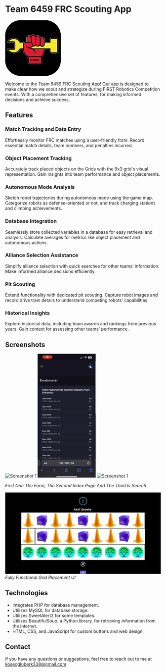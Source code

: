 # Team 6459 FRC Scouting App

![App Logo](/img/svg/apple-touch-icon.png)

Welcome to the Team 6459 FRC Scouting App! Our app is designed to make clear how we scout and strategize during FIRST Robotics Competition events. With a comprehensive set of features, for making informed decisions and achieve success.

## Features

### Match Tracking and Data Entry
Effortlessly monitor FRC matches using a user-friendly form. Record essential match details, team numbers, and penalties incurred.

### Object Placement Tracking
Accurately track placed objects on the Grids with the 9x3 grid's visual representation. Gain insights into team performance and object placements.

### Autonomous Mode Analysis
Sketch robot trajectories during autonomous mode using the game map. Categorize robots as defense-oriented or not, and track charging stations and climbing achievements.

### Database Integration
Seamlessly store collected variables in a database for easy retrieval and analysis. Calculate averages for metrics like object placement and autonomous actions.

### Alliance Selection Assistance
Simplify alliance selection with quick searches for other teams' information. Make informed alliance decisions efficiently.

### Pit Scouting
Extend functionality with dedicated pit scouting. Capture robot images and record drive train details to understand competing robots' capabilities.

### Historical Insights
Explore historical data, including team awards and rankings from previous years. Gain context for assessing other teams' performance.

## Screenshots

![Screenshot 1](/img/github/FormUI.gif)
![Screenshot 1](/img/github/Index.gif)
![Screenshot 1](/img/github/SearchUI.gif)

*First One The Form, The Second Index Page And The Third Is Search*

![Screenshot 2](/img/github/GridUI.jpg)
*Fully Functional Grid Placement UI*

## Technologies

- Integrates PHP for database management.
- Utilizes MySQL for database storage.
- Utilizes SweetAlert2 for some templates.
- Utilizes BeautifulSoup, a Python library, for retrieving information from the internet.
- HTML, CSS, and JavaScript for custom buttons and web design.

## Contact

If you have any questions or suggestions, feel free to reach out to me at koseogluberk338@gmail.com
